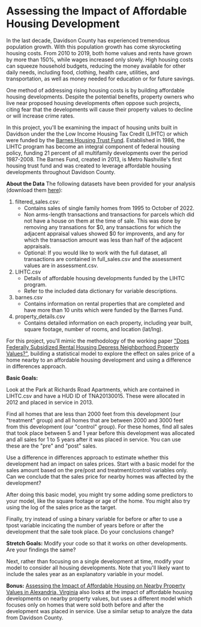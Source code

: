 # Assessing the Impact of Affordable Housing Development

In the last decade, Davidson County has experienced tremendous population growth. With this population growth has come skyrocketing housing costs. From 2010 to 2019, both home values and rents have grown by more than 150%, while wages increased only slowly. High housing costs can squeeze household budgets, reducing the money available for other daily needs, including food, clothing, health care, utilities, and transportation, as well as money needed for education or for future savings.

One method of addressing rising housing costs is by building affordable housing developments. Despite the potential benefits, property owners who live near proposed housing developments often oppose such projects, citing fear that the developments will cause their property values to decline or will increase crime rates.

In this project, you'll be examining the impact of housing units built in Davidson under the the Low Income Housing Tax Credit (LIHTC) or which were funded by the [Barnes Housing Trust Fund](https://www.nashville.gov/departments/mayor/housing/barnes-fund). Established in 1986, the LIHTC program has become an integral component of federal housing policy, funding 21 percent of all multifamily developments over the period 1987-2008. The Barnes Fund, created in 2013, is Metro Nashville's first housing trust fund and was created to leverage affordable housing developments throughout Davidson County.


**About the Data**
The following datasets have been provided for your analysis (download them [here](https://drive.google.com/drive/folders/1zWaLMIVQQuZXp4HHvtdeGpOZ5QYeWGPT?usp=share_link)):

1. filtered_sales.csv:
	* Contains sales of single family homes from 1995 to October of 2022. 
	* Non arms-length transactions and transactions for parcels which did not have a house on them at the time of sale. This was done by removing any transations for $0, any transactions for which the adjacent appraisal values showed $0 for improvents, and any for which the transaction amount was less than half of the adjacent appraisals. 
	* Optional: If you would like to work with the full dataset, all transactions are contained in full_sales.csv and the assessment values are in assessment.csv.
2. LIHTC.csv
	* Details of affordable housing developments funded by the LIHTC program.
	* Refer to the included data dictionary for variable descriptions.
3. barnes.csv
	* Contains information on rental properties that are completed and have more than 10 units which were funded by the Barnes Fund.
4. property_details.csv
	* Contains detailed information on each property, including year built, square footage, number of rooms, and location (lat/lng).

For this project, you'll mimic the methodology of the working paper ["Does Federally Subsidized Rental Housing Depress Neighborhood Property Values?"](https://furmancenter.org/research/publication/does-federally-subsidized-rental-housing-depress-neighborhood-property), building a statistical model to explore the effect on sales price of a home nearby to an affordable housing development and using a difference in differences approach.

**Basic Goals:**

Look at the Park at Richards Road Apartments, which are contained in LIHTC.csv and have a HUD ID of TNA20130015. These were allocated in 2012 and placed in service in 2013.

Find all homes that are less than 2000 feet from this development (our "treatment" group) and all homes that are between 2000 and 3000 feet from this development (our "control" group). For these homes, find all sales that took place between 5 and 1 year before this development was allocated and all sales for 1 to 5 years after it was placed in service. You can use these are the "pre" and "post" sales.

Use a difference in differences approach to estimate whether this development had an impact on sales prices. Start with a basic model for the sales amount based on the pre/post and treatment/control variables only. Can we conclude that the sales price for nearby homes was affected by the development?

After doing this basic model, you might try some adding some predictors to your model, like the square footage or age of the home. You might also try using the log of the sales price as the target.

Finally, try instead of using a binary variable for before or after to use a tpost variable incicating the number of years before or after the development that the sale took place. Do your conclusions change?

**Stretch Goals:** 
Modify your code so that it works on other developments. Are your findings the same? 

Next, rather than focusing on a single development at time, modify your model to consider all housing developments. Note that you'll likely want to include the sales year as an explanatory variable in your model.

**Bonus:** [Assessing the Impact of Affordable Housing on Nearby Property Values in Alexandria, Virginia](https://www.urban.org/research/publication/assessing-impact-affordable-housing-nearby-property-values-alexandria-virginia) also looks at the impact of affordable housing developments on nearby property values, but uses a different model which focuses only on homes that were sold both before and after the development was placed in service. Use a similar setup to analyze the data from Davidson County.

